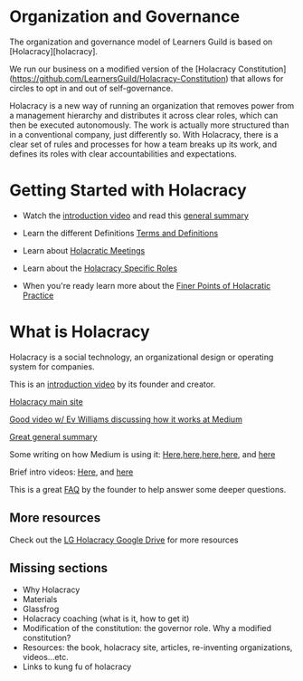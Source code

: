 # Organization and Governance

The organization and governance model of Learners Guild is based on [Holacracy][holacracy].

We run our business on a modified version of the [Holacracy Constitution] (https://github.com/LearnersGuild/Holacracy-Constitution) that allows for circles to opt in and out of self-governance.

Holacracy is a new way of running an organization that removes power from a management hierarchy and distributes it across clear roles, which can then be executed autonomously. The work is actually more structured than in a conventional company, just differently so. With Holacracy, there is a clear set of rules and processes for how a team breaks up its work, and defines its roles with clear accountabilities and expectations.

# Getting Started with Holacracy
- Watch the [introduction video](http://holacracy.org/intro) and read this [general summary](http://chrisriedy.me/2013/05/28/holacracy-a-social-technology-for-purposeful-organisation/)

- Learn the different Definitions [Terms and Definitions](https://github.com/LearnersGuild/guide/blob/master/Operating%20Model/Holacracy/Holacracy-Terms-and-Definitions.md)

- Learn about [Holacratic Meetings](https://github.com/LearnersGuild/guide/blob/master/Operating%20Model/Holacracy/Holacracy-Meetings.md)

- Learn about the [Holacracy Specific Roles](https://github.com/LearnersGuild/guide/blob/master/Operating%20Model/Holacracy/Holacracy-Specific-Roles.md)

- When you're ready learn more about the [Finer Points of Holacratic Practice](https://github.com/LearnersGuild/guide/blob/master/Operating%20Model/Holacracy/Finer-Points-of-Holacracy.md)

# What is Holacracy
Holacracy is a social technology, an organizational design or operating system for companies.

This is an [introduction video](http://holacracy.org/intro) by its founder and creator.

[Holacracy main site](http://holacracy.org)

[Good video w/ Ev Williams discussing how it works at Medium](http://holacracy.org/blog/evan-williams-on-building-a-mindful-company#%21)

[Great general summary](http://chrisriedy.me/2013/05/28/holacracy-a-social-technology-for-purposeful-organisation/)

Some writing on how Medium is using it: [Here](http://firstround.com/article/How-Medium-is-building-a-new-kind-of-company-with-no-managers#),[here](https://medium.com/about-holacracy),[here](https://medium.com/about-holacracy/93446941a52a),[here](https://medium.com/about-holacracy/fdf89d9007f7), and [here](https://medium.com/about-holacracy/36e599a8b6c5)

Brief intro videos: [Here](http://www.youtube.com/watch?v=nG-9fgSNLDQ), and [here](http://www.youtube.com/watch?v=EPVR-oqvC_g)

This is a great [FAQ](http://clarifyingquestions.wordpress.com/) by the founder to help answer some deeper questions.

## More resources
Check out the [LG Holacracy Google Drive](https://drive.google.com/open?id=0B603F2WUOtLJang2UmVWTmZUVjA) for more resources

## Missing sections

* Why Holacracy
* Materials
* Glassfrog
* Holacracy coaching (what is it, how to get it)
* Modification of the constitution: the governor role. Why a modified constitution?
* Resources: the book, holacracy site, articles, re-inventing organizations, videos...etc.
* Links to kung fu of holacracy
